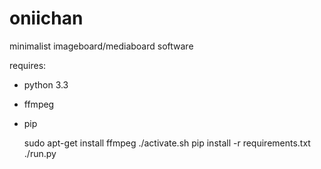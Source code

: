 oniichan
========

minimalist imageboard/mediaboard software 

requires: 

* python 3.3

* ffmpeg

* pip


    sudo apt-get install ffmpeg
    ./activate.sh
    pip install -r requirements.txt
    ./run.py

